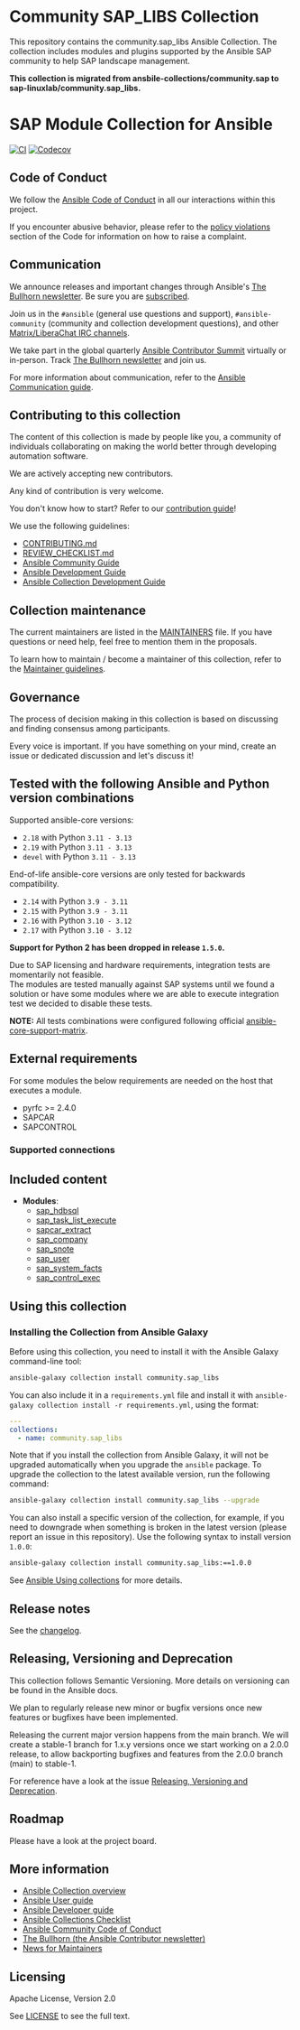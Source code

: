 # Community SAP_LIBS Collection

This repository contains the community.sap_libs Ansible Collection. The collection includes modules and plugins supported by the Ansible SAP community to help SAP landscape management.

**This collection is migrated from ansbile-collections/community.sap to sap-linuxlab/community.sap_libs.**

# SAP Module Collection for Ansible
<!-- Add CI and code coverage badges here. Samples included below. -->
[![CI](https://github.com/sap-linuxlab/community.sap_libs/workflows/CI/badge.svg)](https://github.com/sap-linuxlab/community.sap_libs/actions) [![Codecov](https://img.shields.io/codecov/c/github/sap-linuxlab/community.sap_libs)](https://codecov.io/gh/sap-linuxlab/community.sap_libs)

<!-- Describe the collection and why a user would want to use it. What does the collection do? -->

## Code of Conduct

We follow the [Ansible Code of Conduct](https://docs.ansible.com/ansible/devel/community/code_of_conduct.html) in all our interactions within this project.

If you encounter abusive behavior, please refer to the [policy violations](https://docs.ansible.com/ansible/devel/community/code_of_conduct.html#policy-violations) section of the Code for information on how to raise a complaint.

## Communication

<!--List available communication channels. In addition to channels specific to your collection, we also recommend to use the following ones.-->

We announce releases and important changes through Ansible's [The Bullhorn newsletter](https://github.com/ansible/community/wiki/News#the-bullhorn). Be sure you are [subscribed](https://eepurl.com/gZmiEP).

Join us in the `#ansible` (general use questions and support), `#ansible-community` (community and collection development questions), and other [Matrix/LiberaChat IRC channels](https://docs.ansible.com/ansible/devel/community/communication.html#real-time-chat).

We take part in the global quarterly [Ansible Contributor Summit](https://github.com/ansible/community/wiki/Contributor-Summit) virtually or in-person. Track [The Bullhorn newsletter](https://eepurl.com/gZmiEP) and join us.

For more information about communication, refer to the [Ansible Communication guide](https://docs.ansible.com/ansible/devel/community/communication.html).

## Contributing to this collection

<!--Describe how the community can contribute to your collection. At a minimum, fill up and include the CONTRIBUTING.md file containing how and where users can create issues to report problems or request features for this collection. List contribution requirements, including preferred workflows and necessary testing, so you can benefit from community PRs. If you are following general Ansible contributor guidelines, you can link to - [Ansible Community Guide](https://docs.ansible.com/ansible/devel/community/index.html). List the current maintainers (contributors with write or higher access to the repository). The following can be included:-->

The content of this collection is made by people like you, a community of individuals collaborating on making the world better through developing automation software.

We are actively accepting new contributors.

Any kind of contribution is very welcome.

You don't know how to start? Refer to our [contribution guide](CONTRIBUTING.md)!

We use the following guidelines:

* [CONTRIBUTING.md](CONTRIBUTING.md)
* [REVIEW_CHECKLIST.md](REVIEW_CHECKLIST.md)
* [Ansible Community Guide](https://docs.ansible.com/ansible/latest/community/index.html)
* [Ansible Development Guide](https://docs.ansible.com/ansible/devel/dev_guide/index.html)
* [Ansible Collection Development Guide](https://docs.ansible.com/ansible/devel/dev_guide/developing_collections.html#contributing-to-collections)

## Collection maintenance

The current maintainers are listed in the [MAINTAINERS](MAINTAINERS) file. If you have questions or need help, feel free to mention them in the proposals.

To learn how to maintain / become a maintainer of this collection, refer to the [Maintainer guidelines](MAINTAINING.md).

## Governance

<!--Describe how the collection is governed. Here can be the following text:-->

The process of decision making in this collection is based on discussing and finding consensus among participants.

Every voice is important. If you have something on your mind, create an issue or dedicated discussion and let's discuss it!

## Tested with the following Ansible and Python version combinations

Supported ansible-core versions:
- `2.18` with Python `3.11 - 3.13`
- `2.19` with Python `3.11 - 3.13`
- `devel` with Python `3.11 - 3.13`

End-of-life ansible-core versions are only tested for backwards compatibility.
- `2.14` with Python `3.9 - 3.11`
- `2.15` with Python `3.9 - 3.11`
- `2.16` with Python `3.10 - 3.12`
- `2.17` with Python `3.10 - 3.12`

**Support for Python 2 has been dropped in release `1.5.0`.**

Due to SAP licensing and hardware requirements, integration tests are momentarily not feasible.  
The modules are tested manually against SAP systems until we found a solution or have some
modules where we are able to execute integration test we decided to disable these tests.

**NOTE:** All tests combinations were configured following official [ansible-core-support-matrix](https://docs.ansible.com/ansible/latest/reference_appendices/release_and_maintenance.html#ansible-core-support-matrix).

## External requirements

For some modules the below requirements are needed on the host that executes a module.

- pyrfc >= 2.4.0
- SAPCAR
- SAPCONTROL

### Supported connections
<!-- Optional. If your collection supports only specific connection types (such as HTTPAPI, netconf, or others), list them here. -->

## Included content

- **Modules**:
  - [sap_hdbsql](https://docs.ansible.com/ansible/latest/collections/community/sap_libs/sap_hdbsql_module.html)
  - [sap_task_list_execute](https://docs.ansible.com/ansible/latest/collections/community/sap_libs/sap_task_list_execute_module.html)
  - [sapcar_extract](https://docs.ansible.com/ansible/latest/collections/community/sap_libs/sapcar_extract_module.html)
  - [sap_company](https://docs.ansible.com/ansible/latest/collections/community/sap_libs/sap_company_module.html)
  - [sap_snote](https://docs.ansible.com/ansible/latest/collections/community/sap_libs/sap_snote_module.html)
  - [sap_user](https://docs.ansible.com/ansible/latest/collections/community/sap_libs/sap_user_module.html)
  - [sap_system_facts](https://docs.ansible.com/ansible/latest/collections/community/sap_libs/sap_system_facts_module.html)
  - [sap_control_exec](https://docs.ansible.com/ansible/latest/collections/community/sap_libs/sap_control_exec_module.html)

## Using this collection

<!--Include some quick examples that cover the most common use cases for your collection content. It can include the following examples of installation and upgrade (change NAMESPACE.COLLECTION_NAME correspondingly):-->

### Installing the Collection from Ansible Galaxy

Before using this collection, you need to install it with the Ansible Galaxy command-line tool:
```bash
ansible-galaxy collection install community.sap_libs
```

You can also include it in a `requirements.yml` file and install it with `ansible-galaxy collection install -r requirements.yml`, using the format:
```yaml
---
collections:
  - name: community.sap_libs
```

Note that if you install the collection from Ansible Galaxy, it will not be upgraded automatically when you upgrade the `ansible` package. To upgrade the collection to the latest available version, run the following command:
```bash
ansible-galaxy collection install community.sap_libs --upgrade
```

You can also install a specific version of the collection, for example, if you need to downgrade when something is broken in the latest version (please report an issue in this repository). Use the following syntax to install version `1.0.0`:

```bash
ansible-galaxy collection install community.sap_libs:==1.0.0
```

See [Ansible Using collections](https://docs.ansible.com/ansible/devel/user_guide/collections_using.html) for more details.

## Release notes

See the [changelog](https://github.com/sap-linuxlab/community.sap_libs/tree/main/CHANGELOG.rst).

## Releasing, Versioning and Deprecation
This collection follows Semantic Versioning. More details on versioning can be found in the Ansible docs.

We plan to regularly release new minor or bugfix versions once new features or bugfixes have been implemented.

Releasing the current major version happens from the main branch. We will create a stable-1 branch for 1.x.y versions once we start working on a 2.0.0 release, to allow backporting bugfixes and features from the 2.0.0 branch (main) to stable-1.

For reference have a look at the issue [Releasing, Versioning and Deprecation](https://github.com/sap-linuxlab/community.sap_libs/issues/1).



## Roadmap

Please have a look at the project board.

## More information

<!-- List out where the user can find additional information, such as working group meeting times, slack/IRC channels, or documentation for the product this collection automates. At a minimum, link to: -->

- [Ansible Collection overview](https://github.com/ansible-collections/overview)
- [Ansible User guide](https://docs.ansible.com/ansible/devel/user_guide/index.html)
- [Ansible Developer guide](https://docs.ansible.com/ansible/devel/dev_guide/index.html)
- [Ansible Collections Checklist](https://github.com/ansible-collections/overview/blob/master/collection_requirements.rst)
- [Ansible Community Code of Conduct](https://docs.ansible.com/ansible/devel/community/code_of_conduct.html)
- [The Bullhorn (the Ansible Contributor newsletter)](https://us19.campaign-archive.com/home/?u=56d874e027110e35dea0e03c1&id=d6635f5420)
- [News for Maintainers](https://github.com/ansible-collections/news-for-maintainers)

## Licensing

<!-- Include the appropriate license information here and a pointer to the full licensing details. If the collection contains modules migrated from the ansible/ansible repo, you must use the same license that existed in the ansible/ansible repo. See the GNU license example below. -->

Apache License, Version 2.0

See [LICENSE](http://www.apache.org/licenses/LICENSE-2.0) to see the full text.